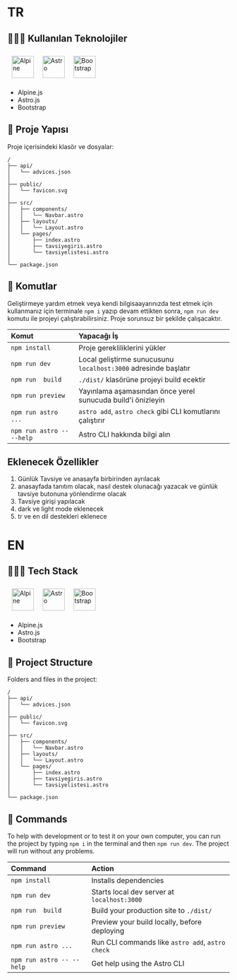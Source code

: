 # TR
## 👨🏻‍💻 Kullanılan Teknolojiler
<img style="margin: 10px" src="https://alpinejs.dev/alpine_long.svg" alt="Alpine" height="50" /><img style="margin: 10px" src="https://profilinator.rishav.dev/skills-assets/astro.svg" alt="Astro" height="50" /><img style="margin: 10px" src="https://profilinator.rishav.dev/skills-assets/bootstrap-plain.svg" alt="Bootstrap" height="50" />
-  Alpine.js
-  Astro.js
-  Bootstrap

## 🚀 Proje Yapısı
Proje içerisindeki klasör ve dosyalar:
```
/
├── api/
│   └── advices.json
│
├── public/
│   └── favicon.svg
│
├── src/
│   ├── components/
│   │   └── Navbar.astro
│   ├── layouts/
│   │   └── Layout.astro
│   └── pages/
│       ├── index.astro
│       ├── tavsiyegiris.astro
│       └── tavsiyelistesi.astro
│
└── package.json
```

## 🧞 Komutlar
Geliştirmeye yardım etmek veya kendi bilgisaayarınızda test etmek için kullanmanız için terminale ``npm i`` yazıp devam ettikten sonra, ``npm run dev`` komutu ile projeyi çalıştırabilirsiniz. Proje sorunsuz bir şekilde çalışacaktır.

| Komut                     | Yapacağı İş                                                          |
| :------------------------ | :------------------------------------------------------------------- |
| `npm install`             | Proje gerekliliklerini yükler                                        |
| `npm run dev`             | Local geliştirme sunucusunu `localhost:3000` adresinde başlatır      |
| `npm run  build`          | `./dist/` klasörüne projeyi build ecektir                            |
| `npm run preview`         | Yayınlama aşamasından önce yerel sunucuda build'i önizleyin          |
| `npm run astro ...`       | `astro add`, `astro check` gibi CLI komutlarını çalıştırır           |
| `npm run astro -- --help` | Astro CLI hakkında bilgi alın                                        |

## Eklenecek Özellikler
1. Günlük Tavsiye ve anasayfa birbirinden ayrılacak
2. anasayfada tanıtım olacak, nasıl destek olunacağı yazacak ve günlük tavsiye butonuna yönlendirme olacak
3. Tavsiye girişi yapılacak
4. dark ve light mode eklenecek
5. tr ve en dil destekleri eklenece

# EN
## 👨🏻‍💻 Tech Stack
<img style="margin: 10px" src="https://alpinejs.dev/alpine_long.svg" alt="Alpine" height="50" /><img style="margin: 10px" src="https://profilinator.rishav.dev/skills-assets/astro.svg" alt="Astro" height="50" /><img style="margin: 10px" src="https://profilinator.rishav.dev/skills-assets/bootstrap-plain.svg" alt="Bootstrap" height="50" />
- Alpine.js
- Astro.js
- Bootstrap

## 🚀 Project Structure
Folders and files in the project:
```
/
├── api/
│   └── advices.json
│
├── public/
│   └── favicon.svg
│
├── src/
│   ├── components/
│   │   └── Navbar.astro
│   ├── layouts/
│   │   └── Layout.astro
│   └── pages/
│       ├── index.astro
│       ├── tavsiyegiris.astro
│       └── tavsiyelistesi.astro
│
└── package.json
```

## 🧞 Commands
To help with development or to test it on your own computer, you can run the project by typing ``npm i`` in the terminal and then ``npm run dev``. The project will run without any problems.

| Command                   | Action                                           |
| :------------------------ | :----------------------------------------------- |
| `npm install`             | Installs dependencies                            |
| `npm run dev`             | Starts local dev server at `localhost:3000`      |
| `npm run  build`          | Build your production site to `./dist/`          |
| `npm run preview`         | Preview your build locally, before deploying     |
| `npm run astro ...`       | Run CLI commands like `astro add`, `astro check` |
| `npm run astro -- --help` | Get help using the Astro CLI                     |
